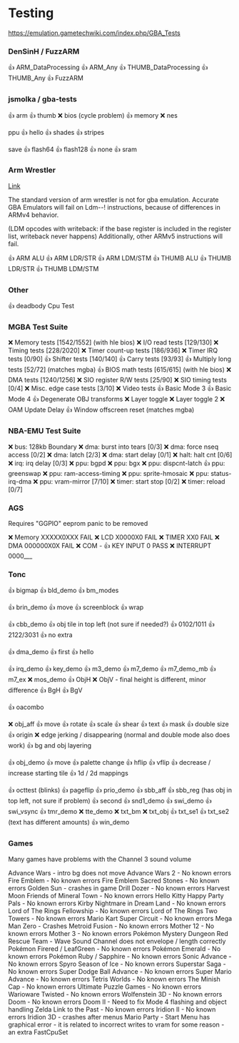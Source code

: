 # Testing

https://emulation.gametechwiki.com/index.php/GBA_Tests

### DenSinH / FuzzARM

👍 ARM_DataProcessing
👍 ARM_Any
👍 THUMB_DataProcessing
👍 THUMB_Any
👍 FuzzARM

### jsmolka / gba-tests

👍 arm
👍 thumb
❌ bios (cycle problem)
👍 memory
❌ nes

   ppu
👍 hello
👍 shades
👍 stripes

   save
👍 flash64
👍 flash128
👍 none
👍 sram

### Arm Wrestler

[Link](https://github.com/destoer/armwrestler-gba-fixed/)

The standard version of arm wrestler is not for gba emulation.
Accurate GBA Emulators will fail on Ldm--! instructions, because of differences
in ARMv4 behavior.

(LDM opcodes with writeback: if the base register is included in the register list, writeback never happens)
Additionally, other ARMv5 instructions will fail.

👍 ARM ALU
👍 ARM LDR/STR
👍 ARM LDM/STM
👍 THUMB ALU
👍 THUMB LDR/STR
👍 THUMB LDM/STM

### Other
 
👍 deadbody Cpu Test

### MGBA Test Suite

❌ Memory tests [1542/1552] (with hle bios)
❌ I/O read tests [129/130]
❌ Timing tests [228/2020]
❌ Timer count-up tests [186/936]
❌ Timer IRQ tests [0/90]
👍 Shifter tests [140/140]
👍 Carry tests [93/93]
👍 Multiply long tests [52/72] (matches mgba)
👍 BIOS math tests [615/615] (with hle bios)
❌ DMA tests [1240/1256]
❌ SIO register R/W tests [25/90]
❌ SIO timing tests [0/4]
❌ Misc. edge case tests [3/10]
❌ Video tests
    👍 Basic Mode 3
    👍 Basic Mode 4
    👍 Degenerate OBJ transforms
    ❌ Layer toggle
    ❌ Layer toggle 2
    ❌ OAM Update Delay
    👍 Window offscreen reset (matches mgba)

### NBA-EMU Test Suite

❌ bus: 128kb Boundary
❌ dma: burst into tears [0/3]
❌ dma: force nseq access [0/2]
❌ dma: latch [2/3]
❌ dma: start delay [0/1]
❌ halt: halt cnt [0/6]
❌ irq: irq delay [0/3]
❌ ppu: bgpd
❌ ppu: bgx
❌ ppu: dispcnt-latch
👍 ppu: greenswap
❌ ppu: ram-access-timing
❌ ppu: sprite-hmosaic
❌ ppu: status-irq-dma
❌ ppu: vram-mirror [7/10]
❌ timer: start stop [0/2]
❌ timer: reload [0/7]

### AGS

Requires "GGPIO" eeprom panic to be removed

❌ Memory XXXXX0XXX FAIL
❌ LCD X0000X0 FAIL
❌ TIMER XX0 FAIL
❌ DMA 000000X0X FAIL
❌ COM -
👍 KEY INPUT 0 PASS
❌ INTERRUPT 0000___

### Tonc

👍 bigmap
👍 bld_demo
👍 bm_modes

👍 brin_demo
   👍 move
   👍 screenblock
   👍 wrap

👍 cbb_demo
    👍 obj tile in top left (not sure if needed?)
    👍 0102/1011
    👍 2122/3031
    👍 no extra

👍 dma_demo
👍 first
👍 hello

👍 irq_demo
👍 key_demo
👍 m3_demo
👍 m7_demo
👍 m7_demo_mb
👍 m7_ex
❌ mos_demo
    👍 ObjH
    ❌ ObjV - final height is different, minor difference
    👍 BgH
    👍 BgV

👍 oacombo

❌ obj_aff
   👍 move
   👍 rotate
   👍 scale
   👍 shear
   👍 text
   👍 mask
   👍 double size
   👍 origin
   ❌ edge jerking / disappearing (normal and double mode also does work)
   👍 bg and obj layering

👍 obj_demo
    👍 move
    👍 palette change
    👍 hflip
    👍 vflip
    👍 decrease / increase starting tile
    👍 1d / 2d mappings

👍 octtest (blinks)
👍 pageflip
👍 prio_demo
👍 sbb_aff
👍 sbb_reg (has obj in top left, not sure if problem)
👍 second
👍 snd1_demo
👍 swi_demo
👍 swi_vsync
👍 tmr_demo
❌ tte_demo
❌ txt_bm
❌ txt_obj
👍 txt_se1
👍 txt_se2 (text has different amounts)
👍 win_demo

### Games

Many games have problems with the Channel 3 sound volume

Advance Wars
    - intro bg does not move
Advance Wars 2
    - No known errors
Fire Emblem
    - No known errors
Fire Emblem Sacred Stones
    - No known errors
Golden Sun
    - crashes in game
Drill Dozer
    - No known errors
Harvest Moon Friends of Mineral Town
    - No known errors
Hello Kitty Happy Party Pals
    - No known errors
Kirby Nightmare in Dream Land
    - No known errors
Lord of The Rings Fellowship
    - No known errors
Lord of The Rings Two Towers
    - No known errors
Mario Kart Super Circuit
    - No known errors
Mega Man Zero
    - Crashes
Metroid Fusion
    - No known errors
Mother 12
    - No known errors
Mother 3
    - No known errors
Pokémon Mystery Dungeon Red Rescue Team
    - Wave Sound Channel does not envelope / length correctly
Pokémon Firered / LeafGreen
    - No known errors
Pokémon Emerald
    - No known errors
Pokémon Ruby / Sapphire
    - No known errors
Sonic Advance
    - No known errors
Spyro Season of Ice
    - No known errors
Superstar Saga
    - No known errors
Super Dodge Ball Advance
    - No known errors
Super Mario Advance
    - No known errors
Tetris Worlds
    - No known errors
The Minish Cap
    - No known errors
Ultimate Puzzle Games
    - No known errors
Warioware Twisted
    - No known errors
Wolfenstein 3D
    - No known errors
Doom
    - No known errors
Doom II
    - Need to fix Mode 4 flashing and object handling
Zelda Link to the Past
    - No known errors
Iridion II
    - No known errors
Iridion 3D
    - crashes after menus
Mario Party
    - Start Menu has graphical error - it is related to incorrect writes
    to vram for some reason - an extra FastCpuSet

